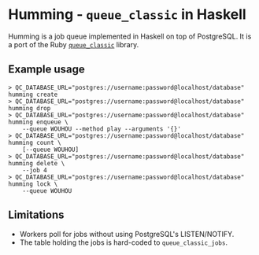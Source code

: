 # Humming - `queue_classic` in Haskell

Humming is a job queue implemented in Haskell on top of PostgreSQL. It is a
port of the Ruby
[`queue_classic`](https://github.com/ryandotsmith/queue_classic) library.

## Example usage

    > QC_DATABASE_URL="postgres://username:password@localhost/database" humming create
    > QC_DATABASE_URL="postgres://username:password@localhost/database" humming drop
    > QC_DATABASE_URL="postgres://username:password@localhost/database" humming enqueue \
        --queue WOUHOU --method play --arguments '{}'
    > QC_DATABASE_URL="postgres://username:password@localhost/database" humming count \
        [--queue WOUHOU]
    > QC_DATABASE_URL="postgres://username:password@localhost/database" humming delete \
        --job 4
    > QC_DATABASE_URL="postgres://username:password@localhost/database" humming lock \
        --queue WOUHOU

## Limitations

- Workers poll for jobs without using PostgreSQL's LISTEN/NOTIFY.
- The table holding the jobs is hard-coded to `queue_classic_jobs`.
